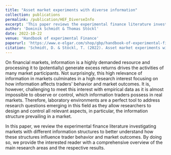 ```yaml
---
title: "Asset market experiments with diverse information"
collection: publications
permalink: /publication/HEF_DiverseInfo
excerpt: 'This paper reviews the experimental finance literature investigating markets with different information structures to better understand how these structures influence trader behavior and market outcomes.'
author: 'Dominik Schmidt & Thomas Stöckl'
date: 2022-10-22
venue: 'Handbook of experimental Finance'
paperurl: 'https://www.e-elgar.com/shop/gbp/handbook-of-experimental-finance-9781800372320.html'
citation: 'Schmidt, D. & Stöckl, T. (2022). Asset market experiments with diverse information. In Füllbrunn, S., & Haruvy, E. (Eds.), <i>Handbook of experimenal Finance </i>, Edward Elgar Publishing'
---
```


On financial markets, information is a highly demanded resource and processing it to (potentially) generate excess returns drives the activities of many market participants. Not surprisingly, this high relevance of information in markets culminates in a high research interest focusing on how information affects traders' behavior and market outcomes. It is, however, challenging to meet this interest with empirical data as it is almost impossible to observe or control, which information traders possess in real markets. Therefore, laboratory environments are a perfect tool to address research questions emerging in this field as they allow researchers to design and control all relevant aspects, in particular, the information structure prevailing in a market. 

In this paper, we review the experimental finance literature investigating markets with different information structures to better understand how these structures influence trader behavior and market outcomes. By doing so, we provide the interested reader with a comprehensive overview of the main research areas and the respective results.
